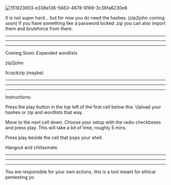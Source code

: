 ![151923903-e338e136-5663-4878-9169-3c36fa6230e8](https://user-images.githubusercontent.com/50429213/158281918-be477e92-61ea-4ae0-bc38-9105ac6a9f33.jpg)

It is not super hard... but for now you do need the hashes. (zip2john coming soon)
If you have something like a password locked .zip you can also import them and bruteforce from there.

---
---
---
Coming Soon:
Expanded wordlists

zip2john

fcrackzip (maybe)

---
---
---
Instructions:

Press the play button in the top left of the first cell below this. Upload your hashes or zip and wordlists that way.

Move to the next cell down. Choose your setup with the radio checkboxes and press play. This will take a bit of time, roughly 5 mins.

Press play beside the cell that pops your shell.

Hangout and chillaxinate

---
---
---
You are responsible for your own actions, this is a tool meant for ethical pentesting yo.
